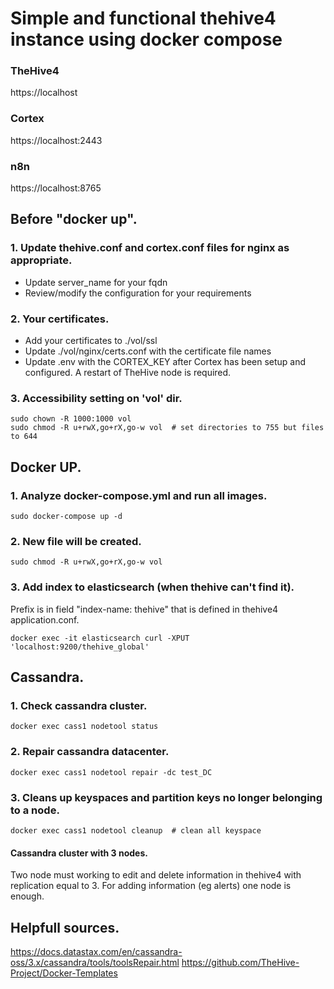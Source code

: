 # Simple and functional thehive4 instance using docker compose


### TheHive4 
https://localhost
### Cortex   
https://localhost:2443
### n8n      
https://localhost:8765

## Before "docker up".
### 1. Update thehive.conf and cortex.conf files for nginx as appropriate.
* Update server_name for your fqdn
* Review/modify the configuration for your requirements

### 2. Your certificates.
* Add your certificates to ./vol/ssl
* Update ./vol/nginx/certs.conf with the certificate file names
* Update .env with the CORTEX_KEY after Cortex has been setup and configured. A restart of TheHive node is required.

### 3. Accessibility setting on 'vol' dir.
```
sudo chown -R 1000:1000 vol
sudo chmod -R u+rwX,go+rX,go-w vol  # set directories to 755 but files to 644
```

## Docker UP.
### 1. Analyze docker-compose.yml and run all images.
``` 
sudo docker-compose up -d
```
### 2. New file will be created.
```
sudo chmod -R u+rwX,go+rX,go-w vol
```
### 3. Add index to elasticsearch (when thehive can't find it). 
Prefix is in field "index-name: thehive" that is defined in thehive4 application.conf.
```
docker exec -it elasticsearch curl -XPUT 'localhost:9200/thehive_global'
```

## Cassandra.
### 1. Check cassandra cluster.
```
docker exec cass1 nodetool status
```

### 2. Repair cassandra datacenter. 
```
docker exec cass1 nodetool repair -dc test_DC
```

### 3. Cleans up keyspaces and partition keys no longer belonging to a node.
```
docker exec cass1 nodetool cleanup  # clean all keyspace
```

#### Cassandra cluster with 3 nodes.
Two node must working to edit and delete information in thehive4 with replication equal to 3. For adding information (eg alerts) one node is enough.


## Helpfull sources.
https://docs.datastax.com/en/cassandra-oss/3.x/cassandra/tools/toolsRepair.html
https://github.com/TheHive-Project/Docker-Templates
